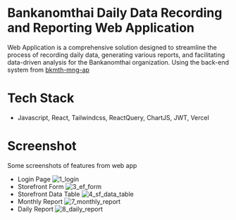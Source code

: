 # Bankanomthai Daily Data Recording and Reporting Web Application
Web Application is a comprehensive solution designed to streamline the process of recording daily data,
generating various reports, and facilitating data-driven analysis for the Bankanomthai organization.
Using the back-end system from [bkmth-mng-ap](https://github.com/NiratKashom/bkmth-mng-api)

# Tech Stack
- Javascript, React, Tailwindcss, ReactQuery, ChartJS, JWT, Vercel

# Screenshot
Some screenshots of features from web app
- Login Page
![1_login](https://github.com/NiratKashom/bankanomthai_biz_mng/assets/79184457/5cf7fd0d-a7df-41cb-8508-0269dd80c616)
- Storefront Form
![3_ef_form](https://github.com/NiratKashom/bankanomthai_biz_mng/assets/79184457/c3427c7a-bd85-4e3b-90ac-23967be35832)
- Storefront Data Table
![4_sf_data_table](https://github.com/NiratKashom/bankanomthai_biz_mng/assets/79184457/b3a671ca-f945-4e36-aa2e-5ef74c9e1b5d)
- Monthly Report
![7_monthly_report](https://github.com/NiratKashom/bankanomthai_biz_mng/assets/79184457/0645daf3-3621-430c-9a9a-be741e115f96)
- Daily Report
![8_daily_report](https://github.com/NiratKashom/bankanomthai_biz_mng/assets/79184457/775cb525-9e5b-4ae8-a29f-3528a97cf7c2)

